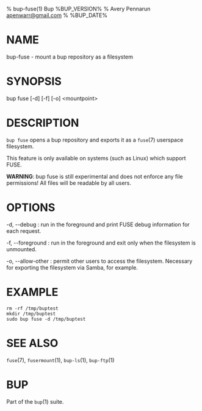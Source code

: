% bup-fuse(1) Bup %BUP_VERSION%
% Avery Pennarun <apenwarr@gmail.com>
% %BUP_DATE%

# NAME

bup-fuse - mount a bup repository as a filesystem

# SYNOPSIS

bup fuse [-d] [-f] [-o] \<mountpoint\>

# DESCRIPTION

`bup fuse` opens a bup repository and exports it as a
`fuse`(7) userspace filesystem.

This feature is only available on systems (such as Linux)
which support FUSE.

**WARNING**: bup fuse is still experimental and does not
enforce any file permissions!  All files will be readable
by all users.


# OPTIONS

-d, --debug
:   run in the foreground and print FUSE debug information
    for each request.

-f, --foreground
:   run in the foreground and exit only when the filesystem
    is unmounted.

-o, --allow-other
:   permit other users to access the filesystem. Necessary for
    exporting the filesystem via Samba, for example.

# EXAMPLE

    rm -rf /tmp/buptest
    mkdir /tmp/buptest
    sudo bup fuse -d /tmp/buptest

# SEE ALSO

`fuse`(7), `fusermount`(1), `bup-ls`(1), `bup-ftp`(1)

# BUP

Part of the `bup`(1) suite.
